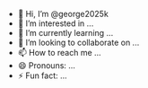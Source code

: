 - 👋 Hi, I’m @george2025k
- 👀 I’m interested in ...
- 🌱 I’m currently learning ...
- 💞️ I’m looking to collaborate on ...
- 📫 How to reach me ...
- 😄 Pronouns: ...
- ⚡ Fun fact: ...

<!---
george2025k/george2025k is a ✨ special ✨ repository because its `README.md` (this file) appears on your GitHub profile.
You can click the Preview link to take a look at your changes.
--->

